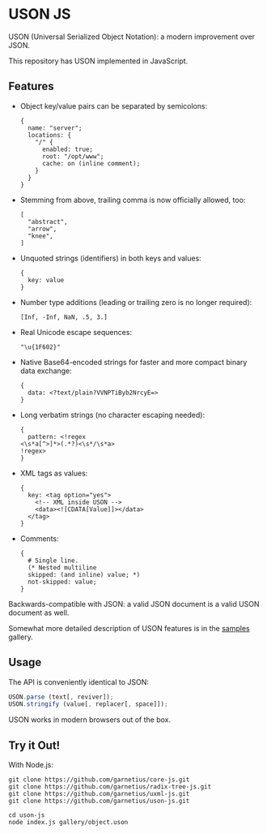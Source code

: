 # USON JS

USON (Universal Serialized Object Notation): a modern improvement over JSON.

This repository has USON implemented in JavaScript.

## Features

  * Object key/value pairs can be separated by semicolons:

    ```uson
    {
      name: "server";
      locations: {
        "/" {
          enabled: true;
          root: "/opt/www";
          cache: on (inline comment);
        }
      }
    }
    ```

  * Stemming from above, trailing comma is now officially allowed, too:

    ```uson
    [
      "abstract",
      "arrow",
      "knee",
    ]
    ```

  * Unquoted strings (identifiers) in both keys and values:

    ```uson
    {
      key: value
    }
    ```

  * Number type additions (leading or trailing zero is no longer required):

    ```uson
    [Inf, -Inf, NaN, .5, 3.]
    ```

  * Real Unicode escape sequences:

    ```uson
    "\u{1F602}"
    ```

  * Native Base64-encoded strings for faster and more compact binary data exchange:

    ```uson
    {
      data: <?text/plain?VVNPTiByb2NrcyE=>
    }
    ```

  * Long verbatim strings (no character escaping needed):

    ```uson
    {
      pattern: <!regex
    <\s*a[^>]*>(.*?)<\s*/\s*a>
    !regex>
    }
    ```

  * XML tags as values:

    ```uson
    {
      key: <tag option="yes">
        <!-- XML inside USON -->
        <data><![CDATA[Value]]></data>
      </tag>
    }
    ```

  * Comments:

    ```uson
    {
      # Single line.
      (* Nested multiline
      skipped: (and inline) value; *)
      not-skipped: value;
    }
    ```

Backwards-compatible with JSON: a valid JSON document is a valid USON document as well.

Somewhat more detailed description of USON features is in the [samples](https://github.com/garnetius/uson-js/tree/master/gallery) gallery.

## Usage

The API is conveniently identical to JSON:

```js
USON.parse (text[, reviver]);
USON.stringify (value[, replacer[, space]]);
```

USON works in modern browsers out of the box.

## Try it Out!

With Node.js:

```
git clone https://github.com/garnetius/core-js.git
git clone https://github.com/garnetius/radix-tree-js.git
git clone https://github.com/garnetius/uxml-js.git
git clone https://github.com/garnetius/uson-js.git

cd uson-js
node index.js gallery/object.uson
```
